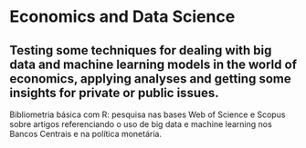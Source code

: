 # Economics and Data Science

## **Testing some techniques for dealing with big data and machine learning models in the world of economics, applying analyses and getting some insights for private or public issues.** 

Bibliometria básica com R: pesquisa nas bases Web of Science e Scopus sobre artigos referenciando o uso de big data e machine learning nos Bancos Centrais e na política monetária.
